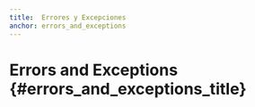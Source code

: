 ```yaml
---
title:  Errores y Excepciones
anchor: errors_and_exceptions
---
```


# Errors and Exceptions {#errors_and_exceptions_title}

